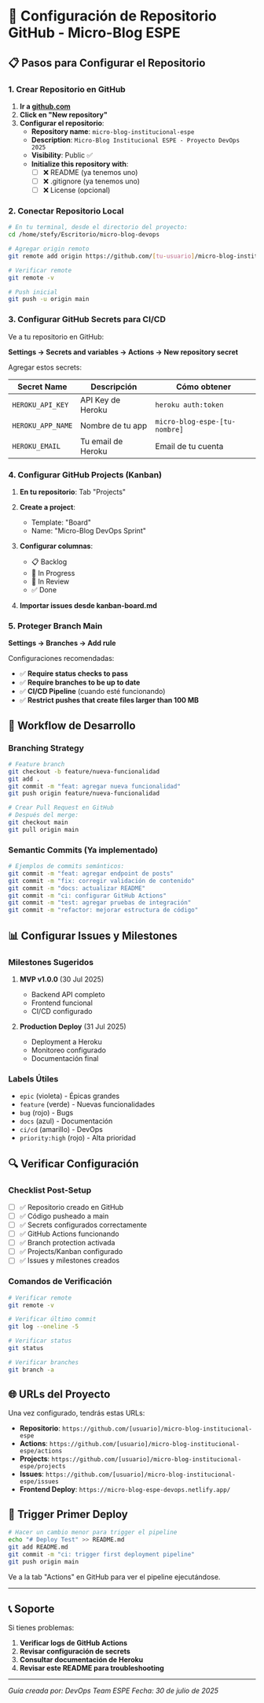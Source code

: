 # 🔧 Configuración de Repositorio GitHub - Micro-Blog ESPE

## 📋 Pasos para Configurar el Repositorio

### 1. Crear Repositorio en GitHub

1. **Ir a [github.com](https://github.com)**
2. **Click en "New repository"**
3. **Configurar el repositorio**:
   - **Repository name**: `micro-blog-institucional-espe`
   - **Description**: `Micro-Blog Institucional ESPE - Proyecto DevOps 2025`
   - **Visibility**: Public ✅
   - **Initialize this repository with**: 
     - [ ] ❌ README (ya tenemos uno)
     - [ ] ❌ .gitignore (ya tenemos uno)
     - [ ] ❌ License (opcional)

### 2. Conectar Repositorio Local

```bash
# En tu terminal, desde el directorio del proyecto:
cd /home/stefy/Escritorio/micro-blog-devops

# Agregar origin remoto
git remote add origin https://github.com/[tu-usuario]/micro-blog-institucional-espe.git

# Verificar remote
git remote -v

# Push inicial
git push -u origin main
```

### 3. Configurar GitHub Secrets para CI/CD

Ve a tu repositorio en GitHub:

**Settings → Secrets and variables → Actions → New repository secret**

Agregar estos secrets:

| Secret Name | Descripción | Cómo obtener |
|-------------|-------------|--------------|
| `HEROKU_API_KEY` | API Key de Heroku | `heroku auth:token` |
| `HEROKU_APP_NAME` | Nombre de tu app | `micro-blog-espe-[tu-nombre]` |
| `HEROKU_EMAIL` | Tu email de Heroku | Email de tu cuenta |

### 4. Configurar GitHub Projects (Kanban)

1. **En tu repositorio**: Tab "Projects"
2. **Create a project**: 
   - Template: "Board"
   - Name: "Micro-Blog DevOps Sprint"
3. **Configurar columnas**:
   - 📋 Backlog
   - 🔄 In Progress  
   - 👀 In Review
   - ✅ Done

4. **Importar issues desde kanban-board.md**

### 5. Proteger Branch Main

**Settings → Branches → Add rule**

Configuraciones recomendadas:
- ✅ **Require status checks to pass**
- ✅ **Require branches to be up to date**
- ✅ **CI/CD Pipeline** (cuando esté funcionando)
- ✅ **Restrict pushes that create files larger than 100 MB**

## 🔄 Workflow de Desarrollo

### Branching Strategy

```bash
# Feature branch
git checkout -b feature/nueva-funcionalidad
git add .
git commit -m "feat: agregar nueva funcionalidad"
git push origin feature/nueva-funcionalidad

# Crear Pull Request en GitHub
# Después del merge:
git checkout main
git pull origin main
```

### Semantic Commits (Ya implementado)

```bash
# Ejemplos de commits semánticos:
git commit -m "feat: agregar endpoint de posts"
git commit -m "fix: corregir validación de contenido"
git commit -m "docs: actualizar README"
git commit -m "ci: configurar GitHub Actions"
git commit -m "test: agregar pruebas de integración"
git commit -m "refactor: mejorar estructura de código"
```

## 📊 Configurar Issues y Milestones

### Milestones Sugeridos

1. **MVP v1.0.0** (30 Jul 2025)
   - Backend API completo
   - Frontend funcional
   - CI/CD configurado

2. **Production Deploy** (31 Jul 2025)
   - Deployment a Heroku
   - Monitoreo configurado
   - Documentación final

### Labels Útiles

- `epic` (violeta) - Épicas grandes
- `feature` (verde) - Nuevas funcionalidades  
- `bug` (rojo) - Bugs
- `docs` (azul) - Documentación
- `ci/cd` (amarillo) - DevOps
- `priority:high` (rojo) - Alta prioridad

## 🔍 Verificar Configuración

### Checklist Post-Setup

- [ ] ✅ Repositorio creado en GitHub
- [ ] ✅ Código pusheado a main
- [ ] ✅ Secrets configurados correctamente
- [ ] ✅ GitHub Actions funcionando
- [ ] ✅ Branch protection activada
- [ ] ✅ Projects/Kanban configurado
- [ ] ✅ Issues y milestones creados

### Comandos de Verificación

```bash
# Verificar remote
git remote -v

# Verificar último commit
git log --oneline -5

# Verificar status
git status

# Verificar branches
git branch -a
```

## 🌐 URLs del Proyecto

Una vez configurado, tendrás estas URLs:

- **Repositorio**: `https://github.com/[usuario]/micro-blog-institucional-espe`
- **Actions**: `https://github.com/[usuario]/micro-blog-institucional-espe/actions`
- **Projects**: `https://github.com/[usuario]/micro-blog-institucional-espe/projects`
- **Issues**: `https://github.com/[usuario]/micro-blog-institucional-espe/issues`
- **Frontend Deploy**: `https://micro-blog-espe-devops.netlify.app/`

## 🚀 Trigger Primer Deploy

```bash
# Hacer un cambio menor para trigger el pipeline
echo "# Deploy Test" >> README.md
git add README.md
git commit -m "ci: trigger first deployment pipeline"
git push origin main
```

Ve a la tab "Actions" en GitHub para ver el pipeline ejecutándose.

---

## 📞 Soporte

Si tienes problemas:

1. **Verificar logs de GitHub Actions**
2. **Revisar configuración de secrets**
3. **Consultar documentación de Heroku**
4. **Revisar este README para troubleshooting**

---

*Guía creada por: DevOps Team ESPE*
*Fecha: 30 de julio de 2025*
